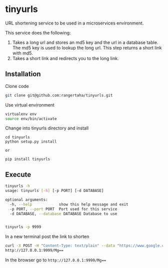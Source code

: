 # tinyurls

URL shortening service to be used in a microservices environment.

This service does the following:
1. Takes a long url and stores an md5 key and the url in a database table. 
The md5 key is used to lookup the long url. This step returns a short link 
with md5.
2. Takes a short link and redirects you to the long link.





## Installation
Clone code
```bash
git clone git@github.com:rangertaha/tinyurls.git
```
Use virtual environment
```bash
virtualenv env
source env/bin/activate

```
Change into tinyurls directory and install
```
cd tinyurls
python setup.py install 

or

pip install tinyurls

```

## Execute
```bash
tinyurls -h
usage: tinyurls [-h] [-p PORT] [-d DATABASE]

optional arguments:
  -h, --help            show this help message and exit
  -p PORT, --port PORT  Port used for this service
  -d DATABASE, --database DATABASE Database to use


tinyurls -p 9999

```

In a new terminal post the link to shorten
```bash
curl -X POST -H "Content-Type: text/plain" --data "https://www.google.com/search?q=tornado+logging+to+ELK&rlz=1C5CHFA_enUS752US752&oq=tornado+logging+to+ELK&aqs=chrome..69i57.9210j1j4&sourceid=chrome&ie=UTF-8" http://127.0.0.1:9999
http://127.0.0.1:9999/Mg==
```

In the browser go to `http://127.0.0.1:9999/Mg==`

